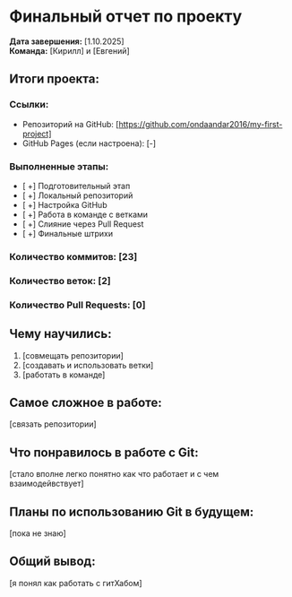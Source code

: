 # Финальный отчет по проекту

**Дата завершения:** [1.10.2025]  
**Команда:** [Кирилл] и [Евгений]

## Итоги проекта:

### Ссылки:
- Репозиторий на GitHub: [https://github.com/ondaandar2016/my-first-project]
- GitHub Pages (если настроена): [-]

### Выполненные этапы:
- [ +] Подготовительный этап
- [ +] Локальный репозиторий
- [ +] Настройка GitHub
- [ +] Работа в команде с ветками
- [ +] Слияние через Pull Request
- [ +] Финальные штрихи

### Количество коммитов: [23]
### Количество веток: [2]
### Количество Pull Requests: [0]

## Чему научились:
1. [совмещать репозитории]
2. [создавать и использовать ветки]
3. [работать в команде]

## Самое сложное в работе:
[связать репозитории]

## Что понравилось в работе с Git:
[стало вполне легко понятно как что работает и с чем взаимодейвствует]

## Планы по использованию Git в будущем:
[пока не знаю]

## Общий вывод:
[я понял как работать с гитХабом]